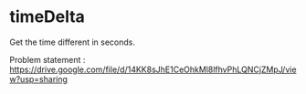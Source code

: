 # timeDelta
Get the time different in seconds.

Problem statement : 
https://drive.google.com/file/d/14KK8sJhE1CeOhkMl8lfhvPhLQNCjZMpJ/view?usp=sharing
